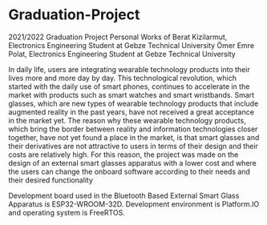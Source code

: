# Graduation-Project
2021/2022
Graduation Project Personal Works of
Berat Kizilarmut, Electronics Engineering Student at Gebze Technical University
Ömer Emre Polat, Electronics Engineering Student at Gebze Technical University

In daily life, users are integrating wearable technology products into their lives
more and more day by day. This technological revolution, which started with the daily
use of smart phones, continues to accelerate in the market with products such as smart
watches and smart wristbands. Smart glasses, which are new types of wearable
technology products that include augmented reality in the past years, have not received
a great acceptance in the market yet. The reason why these wearable technology
products, which bring the border between reality and information technologies closer
together, have not yet found a place in the market, is that smart glasses and their
derivatives are not attractive to users in terms of their design and their costs are
relatively high. For this reason, the project was made on the design of an external smart
glasses apparatus with a lower cost and where the users can change the onboard
software according to their needs and their desired functionality

Development board used in the Bluetooth Based External Smart Glass Apparatus is ESP32-WROOM-32D. Development environment is Platform.IO and operating system is FreeRTOS.
